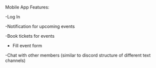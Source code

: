 Mobile App Features:

-Log In

-Notification for upcoming events

-Book tickets for events

- Fill event form

-Chat with other members (similar to discord structure of different text channels)